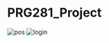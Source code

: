 # PRG281_Project
![pos](https://user-images.githubusercontent.com/64956298/182681902-4c9eb253-58e6-4db2-a68b-d17d4af1a5ad.JPG)
![login](https://user-images.githubusercontent.com/64956298/182681909-c3be4056-cb73-4a3e-aae4-1b059c374a60.JPG)
